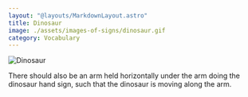 ```yaml
---
layout: "@layouts/MarkdownLayout.astro"
title: Dinosaur
image: ./assets/images-of-signs/dinosaur.gif
category: Vocabulary
---
```


![Dinosaur](@signs/dinosaur.gif)

There should also be an arm held horizontally under the arm
doing the dinosaur hand sign,
such that the dinosaur is moving along the arm.
